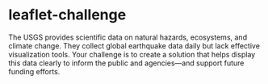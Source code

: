 # leaflet-challenge
The USGS provides scientific data on natural hazards, ecosystems, and climate change. They collect global earthquake data daily but lack effective visualization tools. Your challenge is to create a solution that helps display this data clearly to inform the public and agencies—and support future funding efforts.
